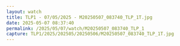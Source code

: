 ```yaml
---
layout: watch
title: TLP1 - 07/05/2025 - M20250507_083740_TLP_1T.jpg
date: 2025-05-07 08:37:40
permalink: /2025/05/07/watch/M20250507_083740_TLP_1
capture: TLP1/2025/202505/20250506/M20250507_083740_TLP_1T.jpg
---
```


